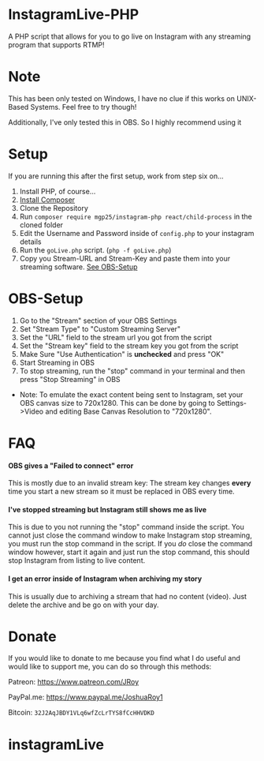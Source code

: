 # InstagramLive-PHP
A PHP script that allows for you to go live on Instagram with any streaming program that supports RTMP!

# Note
This has been only tested on Windows, I have no clue if this works on UNIX-Based Systems. Feel free to try though!

Additionally, I've only tested this in OBS. So I highly recommend using it

# Setup
If you are running this after the first setup, work from step six on...

1. Install PHP, of course...
2. [Install Composer](https://getcomposer.org/download/)
3. Clone the Repository
4. Run ```composer require mgp25/instagram-php react/child-process``` in the cloned folder
5. Edit the Username and Password inside of `config.php` to your instagram details
6. Run the `goLive.php` script. (`php -f goLive.php`)
7. Copy you Stream-URL and Stream-Key and paste them into your streaming software. [See OBS-Setup](https://github.com/JRoy/InstagramLive-PHP#obs-setup)

# OBS-Setup
1. Go to the "Stream" section of your OBS Settings 
2. Set "Stream Type" to "Custom Streaming Server"
3. Set the "URL" field to the stream url you got from the script
4. Set the "Stream key" field to the stream key you got from the script
5. Make Sure "Use Authentication" is **unchecked** and press "OK"
6. Start Streaming in OBS
7. To stop streaming, run the "stop" command in your terminal and then press "Stop Streaming" in OBS
* Note: To emulate the exact content being sent to Instagram, set your OBS canvas size to 720x1280. This can be done by going to Settings->Video and editing Base Canvas Resolution to "720x1280".

# FAQ
#### OBS gives a "Failed to connect" error
This is mostly due to an invalid stream key: The stream key changes **every** time you start a new stream so it must be replaced in OBS every time.
#### I've stopped streaming but Instagram still shows me as live
This is due to you not running the "stop" command inside the script. You cannot just close the command window to make Instagram stop streaming, you must run the stop command in the script. If you *do* close the command window however, start it again and just run the stop command, this should stop Instagram from listing to live content.
#### I get an error inside of Instagram when archiving my story
This is usually due to archiving a stream that had no content (video). Just delete the archive and be go on with your day.

# Donate
If you would like to donate to me because you find what I do useful and would like to support me, you can do so through this methods:

Patreon: https://www.patreon.com/JRoy

PayPal.me: https://www.paypal.me/JoshuaRoy1

Bitcoin: `32J2AqJBDY1VLq6wfZcLrTYS8fCcHHVDKD`
# instagramLive

